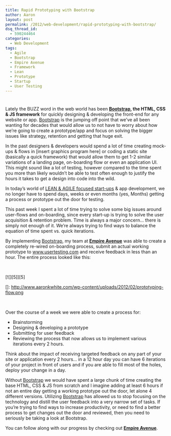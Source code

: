 ```yaml
---
title: Rapid Prototyping with Bootstrap
author: Aaron
layout: post
permalink: /2012/web-development/rapid-prototyping-with-bootstrap/
dsq_thread_id:
  - 590244464
categories:
  - Web Development
tags:
  - Agile
  - Bootstrap
  - Empire Avenue
  - Framework
  - Lean
  - Prototype
  - Startup
  - User Testing
---
```

# 

Lately the BUZZ word in the web world has been **[Bootstrap][1], the HTML, CSS & JS framework** for quickly designing & developing the front-end for any website or app. [Bootstrap][1] is the jumping off point that we’ve all been wanting for decades that would allow us to not have to worry about how we’re going to create a prototype/app and focus on solving the bigger issues like strategy, retention and getting that huge exit.

 [1]: http://twitter.github.com/bootstrap/

In the past designers & developers would spend a lot of time creating mock-ups & flows in [insert graphics program here] or coding a static site (basically a quick framework) that would allow them to get 1-2 similar variations of a landing page, on-boarding flow or even an application UI. This might sound like a lot of testing, however compared to the time spent you more than likely wouldn’t be able to test often enough to justify the hours it takes to get a design into code into the wild.

In today’s world of [LEAN & AGILE focused start-ups][2] & app development, we no longer have to spend days, weeks or even months (yes, Months) getting a process or prototype out the door for testing.

 [2]: http://theleanstartup.com/

This past week I spent a lot of time trying to solve some big issues around user-flows and on-boarding, since every start-up is trying to solve the user acquisition & retention problem. Time is always a major concern… there is simply not enough of it. We’re always trying to find ways to balance the equation of time spent vs. quick iterations.

By implementing [Bootstrap][1], my team at **[Empire Avenue][3]** was able to create a completely re-wired on-boarding process, submit an actual working prototype to www.usertesting.com and receive feedback in less than an hour. The entire process looked like this:

 [3]: http://www.empireavenue.com/

 

[![][5]][5]

 []: http://www.aaronkwhite.com/wp-content/uploads/2012/02/prototyping-flow.png

 

Over the course of a week we were able to create a process for:

*   Brainstorming
*   Designing & developing a prototype
*   Submitting for user feedback
*   Reviewing the process that now allows us to implement various iterations every 2 hours.

Think about the impact of receiving targeted feedback on any part of your site or application every 2 hours… in a 12 hour day you can have 6 iterations of your project in front of users and if you are able to fill most of the holes, deploy your change in a day.

Without [Bootstrap][1] we would have spent a large chunk of time creating the base HTML, CSS & JS from scratch and I imagine adding at least 6 hours if not an entire day getting a working prototype out the door, let alone 4 different versions. Utilizing [Bootstrap][1] has allowed us to stop focusing on the technology and distill the user feedback into a very narrow set of tasks. If you’re trying to find ways to increase productivity, or need to find a better process to get changes out the door and reviewed, then you need to seriously be taking a look at Bootstrap.

You can follow along with our progress by checking out **[Empire Avenue][3]**.